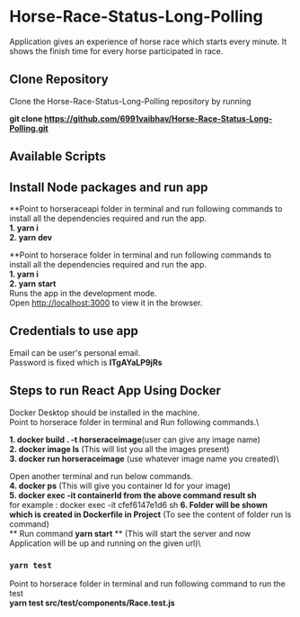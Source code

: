 
# Horse-Race-Status-Long-Polling
Application gives an experience of horse race which starts every minute. It shows the finish time for every horse participated in race.

## Clone Repository
Clone the Horse-Race-Status-Long-Polling repository by running 

**git clone https://github.com/6991vaibhav/Horse-Race-Status-Long-Polling.git**

## Available Scripts
## Install Node packages and run app
**Point to horseraceapi folder in terminal and run following commands to install all the dependencies required and run the app.\
**1. yarn i**\
**2. yarn dev**

**Point to horserace folder in terminal and run following commands to install all the dependencies required and run the app.\
**1. yarn i**\
**2. yarn start**\
Runs the app in the development mode.\
Open [http://localhost:3000](http://localhost:3000) to view it in the browser.

## Credentials to use app
Email can be user's personal email.\
Password is fixed which is **lTgAYaLP9jRs**

## Steps to run React App Using Docker

Docker Desktop should be installed in the machine.\
Point to horserace folder in terminal and Run following commands.\

**1. docker build . -t horseraceimage**(user can give any image name)\
**2. docker image ls** (This will list you all the images present)\
**3. docker run horseraceimage** (use whatever image name you created)\

Open another terminal and run below commands.\
**4. docker ps** (This will give you container Id for your image)\
**5. docker exec -it __containerId from the above command result__ sh**\
for example : docker exec -it cfef6147e1d6 sh
**6. Folder will be shown which is created in Dockerfile in Project** (To see the content of folder run ls command)\
** Run command __yarn start__ ** (This will start the server and now Application will be up and running on the given url)\


### `yarn test`

 Point to horserace folder in terminal and run following command to run the test\
**yarn test src/__test__/components/Race.test.js**
